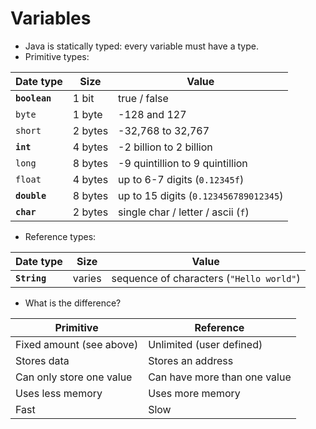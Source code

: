 # Variables 
- Java is statically typed: every variable must have a type.  
- Primitive types:

| Date type     | Size    | Value                                 |
|---------------|---------|---------------------------------------|
| **`boolean`** | 1 bit   | true / false                          |
| `byte`        | 1 byte  | -128 and 127                          |
| `short`       | 2 bytes | -32,768 to 32,767                     |
| **`int`**     | 4 bytes | -2 billion to 2 billion               |
| `long`        | 8 bytes | -9 quintillion to 9 quintillion       |
| `float`       | 4 bytes | up to 6-7 digits (`0.12345f`)         |
| **`double`**  | 8 bytes | up to 15 digits (`0.123456789012345`) |
| **`char`**    | 2 bytes | single char / letter / ascii (`f`)    |

- Reference types:

| Date type    | Size   | Value                                    |
|--------------|--------|------------------------------------------|
| **`String`** | varies | sequence of characters (`"Hello world"`) |


- What is the difference?

| Primitive                | Reference                    |
|--------------------------|------------------------------|
| Fixed amount (see above) | Unlimited (user defined)     |
| Stores data              | Stores an address            |
| Can only store one value | Can have more than one value |
| Uses less memory         | Uses more memory             |
| Fast                     | Slow                         |